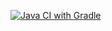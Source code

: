 [![Java CI with Gradle](https://github.com/PhoenixReid/HomeWorkAvtoTest4/actions/workflows/grable.yml/badge.svg)](https://github.com/PhoenixReid/HomeWorkAvtoTest4/actions/workflows/grable.yml)
